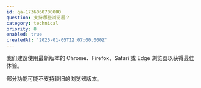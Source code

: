 ```yaml
---
id: qa-1736060700000
question: 支持哪些浏览器？
category: technical
priority: 8
enabled: true
createdAt: '2025-01-05T12:07:00.000Z'
---
```


我们建议使用最新版本的 Chrome、Firefox、Safari 或 Edge 浏览器以获得最佳体验。

部分功能可能不支持较旧的浏览器版本。
